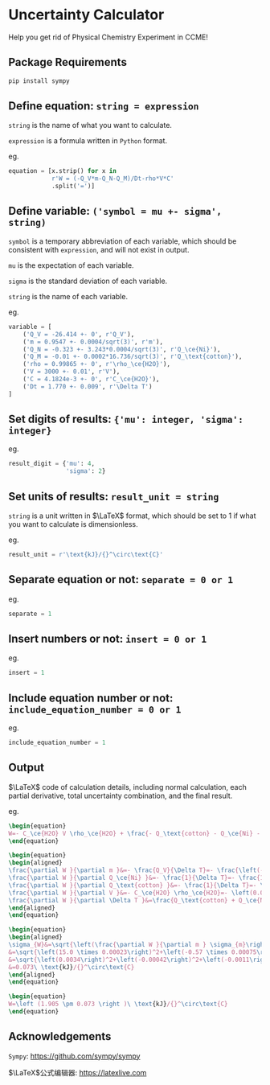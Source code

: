 # Uncertainty Calculator

Help you get rid of Physical Chemistry Experiment in CCME!

## Package Requirements

```python
pip install sympy
```

## Define equation: ``string = expression``

``string`` is the name of what you want to calculate.

``expression`` is a formula written in ``Python`` format.

eg.

```python
equation = [x.strip() for x in
            r'W = (-Q_V*m-Q_N-Q_M)/Dt-rho*V*C'
            .split('=')]
```

## Define variable: ``('symbol = mu +- sigma', string)``

``symbol`` is a temporary abbreviation of each variable, which should be consistent with ``expression``, and will not exist in output.

``mu`` is the expectation of each variable.

``sigma`` is the standard deviation of each variable.

``string`` is the name of each variable.

eg.

```python
variable = [
    ('Q_V = -26.414 +- 0', r'Q_V'),
    ('m = 0.9547 +- 0.0004/sqrt(3)', r'm'),
    ('Q_N = -0.323 +- 3.243*0.0004/sqrt(3)', r'Q_\ce{Ni}'),
    ('Q_M = -0.01 +- 0.0002*16.736/sqrt(3)', r'Q_\text{cotton}'),
    ('rho = 0.99865 +- 0', r'\rho_\ce{H2O}'),
    ('V = 3000 +- 0.01', r'V'),
    ('C = 4.1824e-3 +- 0', r'C_\ce{H2O}'),
    ('Dt = 1.770 +- 0.009', r'\Delta T')
]
```

## Set digits of results: ``{'mu': integer, 'sigma': integer}``

eg.

```python
result_digit = {'mu': 4,
                'sigma': 2}
```

## Set units of results: ``result_unit = string``

``string`` is a unit written in $\LaTeX$ format, which should be set to 1 if what you want to calculate is dimensionless.

eg.

```python
result_unit = r'\text{kJ}/{}^\circ\text{C}'
```

## Separate equation or not: ``separate = 0 or 1``

eg.

```python
separate = 1
```

## Insert numbers or not: ``insert = 0 or 1``

eg.

```python
insert = 1
```

## Include equation number or not: ``include_equation_number = 0 or 1``

eg.

```python
include_equation_number = 1
```

## Output

$\LaTeX$ code of calculation details, including normal calculation, each partial derivative, total uncertainty combination, and the final result.

eg.

```latex
\begin{equation}
W=- C_\ce{H2O} V \rho_\ce{H2O} + \frac{- Q_\text{cotton} - Q_\ce{Ni} - Q_V m}{\Delta T}=- \left(0.0041824\right) \times \left(3000\right) \times \left(0.99865\right) + \frac{- \left(-0.01\right) - \left(-0.323\right) - \left(-26.414\right) \times \left(0.9547\right)}{\left(1.77\right)}=1.905\ \text{kJ}/{}^\circ\text{C}
\end{equation}

\begin{equation}
\begin{aligned}
\frac{\partial W }{\partial m }&=- \frac{Q_V}{\Delta T}=- \frac{\left(-26.414\right)}{\left(1.77\right)}=15.0\\
\frac{\partial W }{\partial Q_\ce{Ni} }&=- \frac{1}{\Delta T}=- \frac{1}{\left(1.77\right)}=-0.57\\
\frac{\partial W }{\partial Q_\text{cotton} }&=- \frac{1}{\Delta T}=- \frac{1}{\left(1.77\right)}=-0.57\\
\frac{\partial W }{\partial V }&=- C_\ce{H2O} \rho_\ce{H2O}=- \left(0.0041824\right) \times \left(0.99865\right)=-0.0042\\
\frac{\partial W }{\partial \Delta T }&=\frac{Q_\text{cotton} + Q_\ce{Ni} + Q_V m}{\Delta T^{2}}=\frac{\left(-0.01\right) + \left(-0.323\right) + \left(-26.414\right) \times \left(0.9547\right)}{\left(1.77\right)^{2}}=-8.2\\
\end{aligned}
\end{equation}

\begin{equation}
\begin{aligned}
\sigma_{W}&=\sqrt{\left(\frac{\partial W }{\partial m } \sigma_{m}\right)^2+\left(\frac{\partial W }{\partial Q_\ce{Ni} } \sigma_{Q_\ce{Ni}}\right)^2+\left(\frac{\partial W }{\partial Q_\text{cotton} } \sigma_{Q_\text{cotton}}\right)^2+\left(\frac{\partial W }{\partial V } \sigma_{V}\right)^2+\left(\frac{\partial W }{\partial \Delta T } \sigma_{\Delta T}\right)^2}\\
&=\sqrt{\left(15.0 \times 0.00023\right)^2+\left(-0.57 \times 0.00075\right)^2+\left(-0.57 \times 0.0019\right)^2+\left(-0.0042 \times 0.01\right)^2+\left(-8.2 \times 0.009\right)^2}\\
&=\sqrt{\left(0.0034\right)^2+\left(-0.00042\right)^2+\left(-0.0011\right)^2+\left(-0.000042\right)^2+\left(-0.073\right)^2}\\
&=0.073\ \text{kJ}/{}^\circ\text{C}
\end{aligned}
\end{equation}

\begin{equation}
W=\left (1.905 \pm 0.073 \right )\ \text{kJ}/{}^\circ\text{C}
\end{equation}
```

## Acknowledgements

``Sympy``: <https://github.com/sympy/sympy>

$\LaTeX$公式编辑器: <https://latexlive.com>
